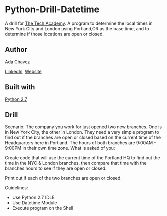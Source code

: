 # Python-Drill-Datetime
A drill for [The Tech Academy](https://www.learncodinganywhere.com/).
A program to determine the local times in New York City and London using Portland,OR as the base time, and to determine if those locations are open or closed.

## Author
Ada Chavez

[LinkedIn](https://www.linkedin.com/in/adachavez/), [Website](http://www.adachavez.com/)
## Built with

[Python 2.7](https://www.python.org/downloads/)

## Drill 
Scenario: The company you work for just opened two new branches. One is in New York City,
the other in London. They need a very simple program to find out if the branches are open or
closed based on the current time of the Headquarters here in Portland. The hours of both
branches are 9:00AM - 9:00PM in their own time zone.
What is asked of you:

Create code that will use the current time of the Portland HQ to find out the time in the NYC &
London branches, then compare that time with the branches hours to see if they are open or
closed.

Print out if each of the two branches are open or closed.

Guidelines:
- Use Python 2.7 IDLE
- Use Datetime Module
- Execute program on the Shell
